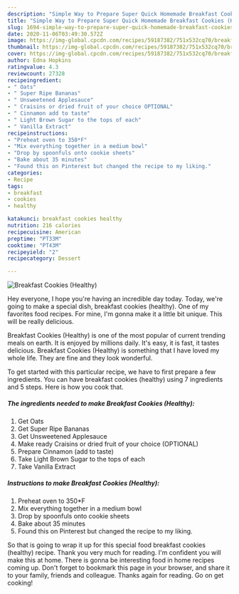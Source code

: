 ```yaml
---
description: "Simple Way to Prepare Super Quick Homemade Breakfast Cookies (Healthy)"
title: "Simple Way to Prepare Super Quick Homemade Breakfast Cookies (Healthy)"
slug: 1694-simple-way-to-prepare-super-quick-homemade-breakfast-cookies-healthy
date: 2020-11-06T03:49:30.572Z
image: https://img-global.cpcdn.com/recipes/59187382/751x532cq70/breakfast-cookies-healthy-recipe-main-photo.jpg
thumbnail: https://img-global.cpcdn.com/recipes/59187382/751x532cq70/breakfast-cookies-healthy-recipe-main-photo.jpg
cover: https://img-global.cpcdn.com/recipes/59187382/751x532cq70/breakfast-cookies-healthy-recipe-main-photo.jpg
author: Edna Hopkins
ratingvalue: 4.3
reviewcount: 27328
recipeingredient:
- " Oats"
- " Super Ripe Bananas"
- " Unsweetened Applesauce"
- " Craisins or dried fruit of your choice OPTIONAL"
- " Cinnamon add to taste"
- " Light Brown Sugar to the tops of each"
- " Vanilla Extract"
recipeinstructions:
- "Preheat oven to 350*F"
- "Mix everything together in a medium bowl"
- "Drop by spoonfuls onto cookie sheets"
- "Bake about 35 minutes"
- "Found this on Pinterest but changed the recipe to my liking."
categories:
- Recipe
tags:
- breakfast
- cookies
- healthy

katakunci: breakfast cookies healthy 
nutrition: 216 calories
recipecuisine: American
preptime: "PT33M"
cooktime: "PT43M"
recipeyield: "2"
recipecategory: Dessert

---
```



![Breakfast Cookies (Healthy)](https://img-global.cpcdn.com/recipes/59187382/751x532cq70/breakfast-cookies-healthy-recipe-main-photo.jpg)

Hey everyone, I hope you're having an incredible day today. Today, we're going to make a special dish, breakfast cookies (healthy). One of my favorites food recipes. For mine, I'm gonna make it a little bit unique. This will be really delicious.



Breakfast Cookies (Healthy) is one of the most popular of current trending meals on earth. It is enjoyed by millions daily. It's easy, it is fast, it tastes delicious. Breakfast Cookies (Healthy) is something that I have loved my whole life. They are fine and they look wonderful.


To get started with this particular recipe, we have to first prepare a few ingredients. You can have breakfast cookies (healthy) using 7 ingredients and 5 steps. Here is how you cook that.

<!--inarticleads1-->

##### The ingredients needed to make Breakfast Cookies (Healthy):

1. Get  Oats
1. Get  Super Ripe Bananas
1. Get  Unsweetened Applesauce
1. Make ready  Craisins or dried fruit of your choice (OPTIONAL)
1. Prepare  Cinnamon (add to taste)
1. Take  Light Brown Sugar to the tops of each
1. Take  Vanilla Extract




<!--inarticleads2-->

##### Instructions to make Breakfast Cookies (Healthy):

1. Preheat oven to 350*F
1. Mix everything together in a medium bowl
1. Drop by spoonfuls onto cookie sheets
1. Bake about 35 minutes
1. Found this on Pinterest but changed the recipe to my liking.




So that is going to wrap it up for this special food breakfast cookies (healthy) recipe. Thank you very much for reading. I'm confident you will make this at home. There is gonna be interesting food in home recipes coming up. Don't forget to bookmark this page in your browser, and share it to your family, friends and colleague. Thanks again for reading. Go on get cooking!
